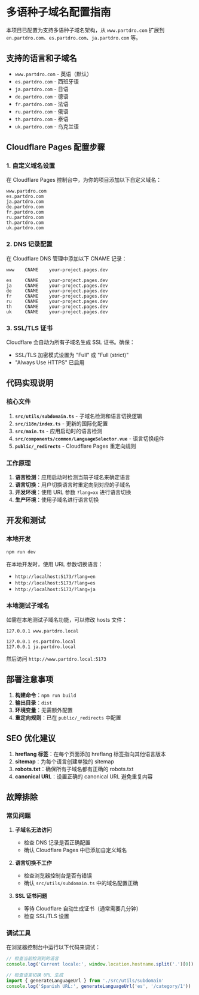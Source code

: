 # 多语种子域名配置指南

本项目已配置为支持多语种子域名架构，从 `www.partdro.com` 扩展到 `en.partdro.com`、`es.partdro.com`、`ja.partdro.com` 等。

## 支持的语言和子域名

- `www.partdro.com` - 英语（默认）
- `es.partdro.com` - 西班牙语
- `ja.partdro.com` - 日语
- `de.partdro.com` - 德语
- `fr.partdro.com` - 法语
- `ru.partdro.com` - 俄语
- `th.partdro.com` - 泰语
- `uk.partdro.com` - 乌克兰语

## Cloudflare Pages 配置步骤

### 1. 自定义域名设置

在 Cloudflare Pages 控制台中，为你的项目添加以下自定义域名：

```
www.partdro.com
es.partdro.com
ja.partdro.com
de.partdro.com
fr.partdro.com
ru.partdro.com
th.partdro.com
uk.partdro.com
```

### 2. DNS 记录配置

在 Cloudflare DNS 管理中添加以下 CNAME 记录：

```
www    CNAME    your-project.pages.dev

es     CNAME    your-project.pages.dev
ja     CNAME    your-project.pages.dev
de     CNAME    your-project.pages.dev
fr     CNAME    your-project.pages.dev
ru     CNAME    your-project.pages.dev
th     CNAME    your-project.pages.dev
uk     CNAME    your-project.pages.dev
```

### 3. SSL/TLS 证书

Cloudflare 会自动为所有子域名生成 SSL 证书。确保：
- SSL/TLS 加密模式设置为 "Full" 或 "Full (strict)"
- "Always Use HTTPS" 已启用

## 代码实现说明

### 核心文件

1. **`src/utils/subdomain.ts`** - 子域名检测和语言切换逻辑
2. **`src/i18n/index.ts`** - 更新的国际化配置
3. **`src/main.ts`** - 应用启动时的语言检测
4. **`src/components/common/LanguageSelector.vue`** - 语言切换组件
5. **`public/_redirects`** - Cloudflare Pages 重定向规则

### 工作原理

1. **语言检测**：应用启动时检测当前子域名来确定语言
2. **语言切换**：用户切换语言时重定向到对应的子域名
3. **开发环境**：使用 URL 参数 `?lang=xx` 进行语言切换
4. **生产环境**：使用子域名进行语言切换

## 开发和测试

### 本地开发

```bash
npm run dev
```

在本地开发时，使用 URL 参数切换语言：
- `http://localhost:5173/?lang=en`
- `http://localhost:5173/?lang=es`
- `http://localhost:5173/?lang=ja`

### 本地测试子域名

如需在本地测试子域名功能，可以修改 hosts 文件：

```
127.0.0.1 www.partdro.local

127.0.0.1 es.partdro.local
127.0.0.1 ja.partdro.local
```

然后访问 `http://www.partdro.local:5173`

## 部署注意事项

1. **构建命令**：`npm run build`
2. **输出目录**：`dist`
3. **环境变量**：无需额外配置
4. **重定向规则**：已在 `public/_redirects` 中配置

## SEO 优化建议

1. **hreflang 标签**：在每个页面添加 hreflang 标签指向其他语言版本
2. **sitemap**：为每个语言创建单独的 sitemap
3. **robots.txt**：确保所有子域名都有正确的 robots.txt
4. **canonical URL**：设置正确的 canonical URL 避免重复内容

## 故障排除

### 常见问题

1. **子域名无法访问**
   - 检查 DNS 记录是否正确配置
   - 确认 Cloudflare Pages 中已添加自定义域名

2. **语言切换不工作**
   - 检查浏览器控制台是否有错误
   - 确认 `src/utils/subdomain.ts` 中的域名配置正确

3. **SSL 证书问题**
   - 等待 Cloudflare 自动生成证书（通常需要几分钟）
   - 检查 SSL/TLS 设置

### 调试工具

在浏览器控制台中运行以下代码来调试：

```javascript
// 检查当前检测到的语言
console.log('Current locale:', window.location.hostname.split('.')[0])

// 检查语言切换 URL 生成
import { generateLanguageUrl } from './src/utils/subdomain'
console.log('Spanish URL:', generateLanguageUrl('es', '/category/1'))
```